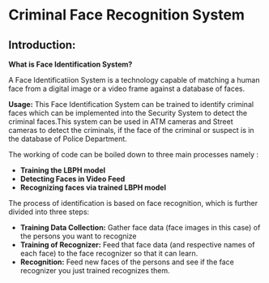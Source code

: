 # Criminal Face Recognition System
## Introduction:
**What is Face Identification System?**

A Face Identificatiion System is a technology capable of matching a human face from a digital
image or a video frame against a database of faces.

**Usage:**
This Face Identification System can be trained to identify criminal faces which can be
implemented into the Security System to detect the criminal faces.This system can be used in
ATM cameras and Street cameras to detect the criminals, if the face of the criminal or suspect
is in the database of Police Department.

The working of code can be boiled down to three main processes namely :
 - **Training the LBPH model** 
 - **Detecting Faces in Video Feed**
 - **Recognizing faces via trained LBPH model**  



 The process of identification is based on face recognition, which is further divided into
 three steps:
- **Training Data Collection:** Gather face data (face images in this case) of the persons you want to recognize
- **Training of Recognizer:** Feed that face data (and respective names of each face) to the face recognizer so that it can learn.
- **Recognition:** Feed new faces of the persons and see if the face recognizer you just trained recognizes them.

